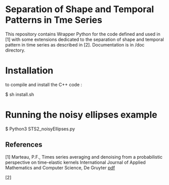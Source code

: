 # Separation of Shape and Temporal Patterns in Tme Series


This repository contains Wrapper Python for the code defined and used in [1] with some extensions dedicated to the separation of shape and temporal pattern in time series as described in [2]. Documentation is in /doc directory.

# Installation

to compile and install the C++ code :

$ sh install.sh

# Running the noisy ellipses example

$ Python3 STS2_noisyEllipses.py


## References

[1] Marteau, P.F., Times series averaging and denoising from a probabilistic perspective on time-elastic kernels International Journal of Applied Mathematics and Computer Science, De Gruyter [pdf](https://hal.archives-ouvertes.fr/hal-01401072)

[2] 
